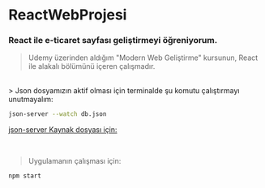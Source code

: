 # ReactWebProjesi
### React ile e-ticaret sayfası geliştirmeyi öğreniyorum.

> Udemy üzerinden aldığım "Modern Web Geliştirme" kursunun, React ile alakalı bölümünü içeren çalışmadır.
<br>
> Json dosyamızın aktif olması için terminalde şu komutu çalıştırmayı unutmayalım:

```bash
json-server --watch db.json
```

[json-server Kaynak dosyası için:](https://github.com/typicode/json-server)

<br>

> Uygulamanın çalışması için:

```bash
npm start
```